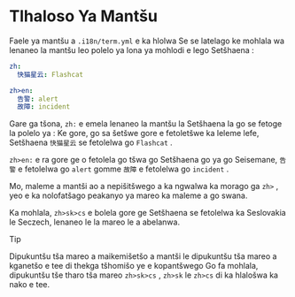 # Tlhaloso Ya Mantšu

Faele ya mantšu a `.i18n/term.yml` e ka hlolwa Se se latelago ke mohlala wa lenaneo la mantšu leo polelo ya lona ya mohlodi e lego Setšhaena :

```yml
zh:
  快猫星云: Flashcat

zh>en:
  告警: alert
  故障: incident
```

Gare ga tšona, `zh:` e emela lenaneo la mantšu la Setšhaena la go se fetoge la polelo ya : Ke gore, go sa šetšwe gore e fetoletšwe ka leleme lefe, Setšhaena `快猫星云` se fetolelwa go `Flashcat` .

`zh>en:` e ra gore ge o fetolela go tšwa go Setšhaena go ya go Seisemane, `告警` e fetolelwa go `alert` gomme `故障` e fetolelwa go `incident` .

Mo, maleme a mantši ao a nepišitšwego a ka ngwalwa ka morago ga `zh>` , yeo e ka nolofatšago peakanyo ya mareo ka maleme a go swana.

Ka mohlala, `zh>sk>cs` e bolela gore ge Setšhaena se fetolelwa ka Seslovakia le Seczech, lenaneo le la mareo le a abelanwa.

> [!TIP]
> Dipukuntšu tša mareo a maikemišetšo a mantši le dipukuntšu tša mareo a kganetšo e tee di thekga tšhomišo ye e kopantšwego Go fa mohlala, dipukuntšu tše tharo tša mareo `zh>sk>cs` , `zh>sk` le `zh>cs` di ka hlalošwa ka nako e tee.